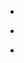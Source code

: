
- [](/2014/01/425621494127788033/)

- [](/2013/01/295245101666545664/)

- [](/2012/10/259422527179341826/)
